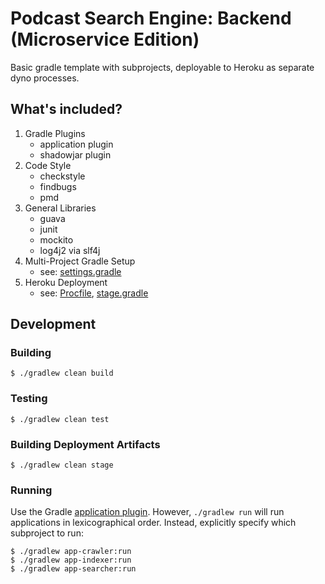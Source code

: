 # Podcast Search Engine: Backend (Microservice Edition)

Basic gradle template with subprojects, deployable to Heroku as separate dyno processes.

## What's included?

1. Gradle Plugins
    - application plugin
    - shadowjar plugin
2. Code Style
    - checkstyle
    - findbugs
    - pmd
3. General Libraries
    - guava
    - junit
    - mockito
    - log4j2 via slf4j
4. Multi-Project Gradle Setup
    - see: [settings.gradle](settings.gradle)
5. Heroku Deployment
    - see: [Procfile](Procfile), [stage.gradle](gradle/heroku/stage.gradle)

## Development

### Building

```
$ ./gradlew clean build
```

### Testing

```
$ ./gradlew clean test
```

### Building Deployment Artifacts

```
$ ./gradlew clean stage
```

### Running

Use the Gradle [application plugin](https://docs.gradle.org/current/userguide/application_plugin.html).
However, `./gradlew run` will run applications in lexicographical order.
Instead, explicitly specify which subproject to run:

```
$ ./gradlew app-crawler:run
$ ./gradlew app-indexer:run
$ ./gradlew app-searcher:run
```
